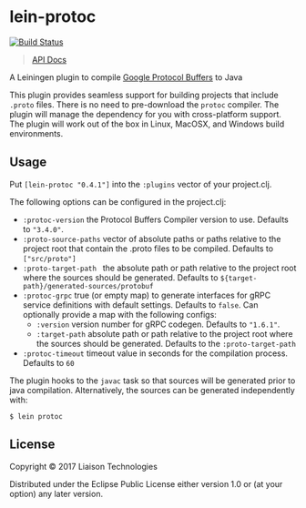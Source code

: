 # lein-protoc

[![Build Status](https://travis-ci.org/LiaisonTechnologies/lein-protoc.svg?branch=master)](https://travis-ci.org/LiaisonTechnologies/lein-protoc)

> [API Docs](https://liaisontechnologies.github.io/lein-protoc/)

A Leiningen plugin to compile [Google Protocol Buffers](https://developers.google.com/protocol-buffers/) to Java

This plugin provides seamless support for building projects that include `.proto` files. There
is no need to pre-download the `protoc` compiler. The plugin will manage the dependency for you
with cross-platform support. The plugin will work out of the box in Linux, MacOSX, and Windows
build environments.

## Usage

Put `[lein-protoc "0.4.1"]` into the `:plugins` vector of your project.clj.

The following options can be configured in the project.clj:

- `:protoc-version` the Protocol Buffers Compiler version to use. Defaults to `"3.4.0"`.
- `:proto-source-paths` vector of absolute paths or paths relative to the project root that contain the .proto files to be compiled. Defaults to `["src/proto"]`
- `:proto-target-path ` the absolute path or path relative to the project root where the sources should be generated. Defaults to `${target-path}/generated-sources/protobuf`
- `:protoc-grpc` true (or empty map) to generate interfaces for gRPC service definitions with default settings. Defaults to `false`. Can optionally provide a map with the following configs:
  - `:version` version number for gRPC codegen. Defaults to `"1.6.1"`.
  - `:target-path` absolute path or path relative to the project root where the sources should be generated. Defaults to the `:proto-target-path`
- `:protoc-timeout` timeout value in seconds for the compilation process. Defaults to `60`

The plugin hooks to the `javac` task so that sources will be generated prior to java compilation.
Alternatively, the sources can be generated independently with:

    $ lein protoc

## License

Copyright © 2017 Liaison Technologies

Distributed under the Eclipse Public License either version 1.0 or (at
your option) any later version.
